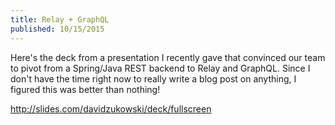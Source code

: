 ```yaml
---
title: Relay + GraphQL
published: 10/15/2015
---
```


Here's the deck from a presentation I recently gave that convinced our team to pivot from a Spring/Java REST backend to Relay and GraphQL. Since I don't have the time right now to really write a blog post on anything, I figured this was better than nothing!

http://slides.com/davidzukowski/deck/fullscreen
